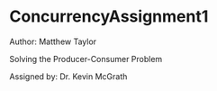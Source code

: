 # ConcurrencyAssignment1
Author: Matthew Taylor

Solving the Producer-Consumer Problem

Assigned by: Dr. Kevin McGrath
